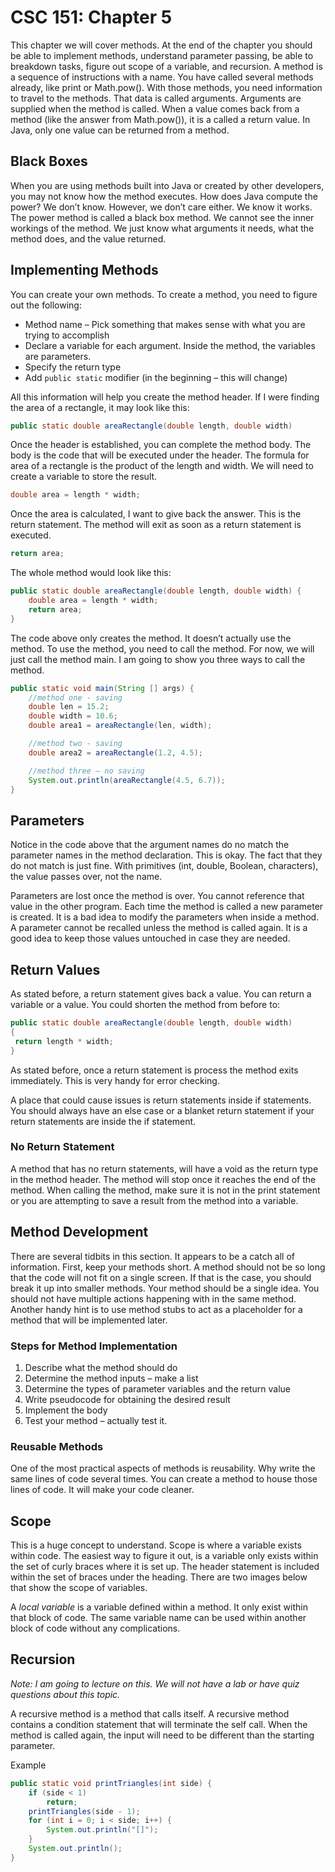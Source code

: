 # CSC 151: Chapter 5

This chapter we will cover methods. At the end of the chapter you should be able to implement methods, understand parameter passing, be able to breakdown tasks, figure out scope of a variable, and recursion.
A method is a sequence of instructions with a name. You have called several methods already, like print or Math.pow(). With those methods, you need information to travel to the methods. That data is called arguments.  Arguments are supplied when the method is called. When a value comes back from a method (like the answer from Math.pow()), it is a called a return value.  In Java, only one value can be returned from a method.  

## Black Boxes

When you are using methods built into Java or created by other developers, you may not know how the method executes. How does Java compute the power? We don’t know. However, we don’t care either. We know it works. The power method is called a black box method. We cannot see the inner workings of the method. We just know what arguments it needs, what the method does, and the value returned.

## Implementing Methods

You can create your own methods. To create a method, you need to figure out the following:

- Method name – Pick something that makes sense with what you are trying to accomplish
- Declare a variable for each argument.  Inside the method, the variables are parameters. 
- Specify the return type 
- Add `public static` modifier (in the beginning – this will change)

All this information will help you create the method header.  If I were finding the area of a rectangle, it may look like this:

```java
public static double areaRectangle(double length, double width)
```

Once the header is established, you can complete the method body.  The body is the code that will be executed under the header.  The formula for area of a rectangle is the product of the length and width.  We will need to create a variable to store the result.

```java
double area = length * width;
```

Once the area is calculated, I want to give back the answer.  This is the return statement.  The method will exit as soon as a return statement is executed.

```java
return area;
```

The whole method would look like this:

```java
public static double areaRectangle(double length, double width) { 
    double area = length * width;
    return area;
}
```

The code above only creates the method. It doesn’t actually use the method. To use the method, you need to call the method.  For now, we will just call the method main. I am going to show you three ways to call the method.

```java
public static void main(String [] args) {
	//method one - saving
	double len = 15.2;
	double width = 10.6;
	double area1 = areaRectangle(len, width);

	//method two - saving
	double area2 = areaRectangle(1.2, 4.5);

	//method three – no saving
	System.out.println(areaRectangle(4.5, 6.7));
}
```

## Parameters

Notice in the code above that the argument names do no match the parameter names in the method declaration. This is okay. The fact that they do not match is just fine.  With primitives (int, double, Boolean, characters), the value passes over, not the name.

Parameters are lost once the method is over. You cannot reference that value in the other program. Each time the method is called a new parameter is created.  It is a bad idea to modify the parameters when inside a method. A parameter cannot be recalled unless the method is called again.  It is a good idea to keep those values untouched in case they are needed.  

## Return Values

As stated before, a return statement gives back a value. You can return a variable or a value. You could shorten the method from before to:

```java
public static double areaRectangle(double length, double width)
{ 
 return length * width;
}
```

As stated before, once a return statement is process the method exits immediately. This is very handy for error checking.

A place that could cause issues is return statements inside if statements.  You should always have an else case or a blanket return statement if your return statements are inside the if statement.

### No Return Statement

A method that has no return statements, will have a void as the return type in the method header. The method will stop once it reaches the end of the method. When calling the method, make sure it is not in the print statement or you are attempting to save a result from the method into a variable.  

## Method Development

There are several tidbits in this section. It appears to be a catch all of information. First, keep your methods short. A method should not be so long that the code will not fit on a single screen. If that is the case, you should break it up into smaller methods. Your method should be a single idea. You should not have multiple actions happening with in the same method. Another handy hint is to use method stubs to act as a placeholder for a method that will be implemented later.

### Steps for Method Implementation

1. Describe what the method should do
2. Determine the method inputs – make a list
3. Determine the types of parameter variables and the return value
4. Write pseudocode for obtaining the desired result
5. Implement the body
6. Test your method – actually test it. 

### Reusable Methods
One of the most practical aspects of methods is reusability. Why write the same lines of code several times.  You can create a method to house those lines of code.  It will make your code cleaner.  

## Scope

This is a huge concept to understand. Scope is where a variable exists within code. The easiest way to figure it out, is a variable only exists within the set of curly braces where it is set up. The header statement is included within the set of braces under the heading. There are two images below that show the scope of variables.  




A _local variable_ is a variable defined within a method. It only exist within that block of code. The same variable name can be used within another block of code without any complications.

## Recursion
_Note: I am going to lecture on this. We will not have a lab or have quiz questions about this topic._

A recursive method is a method that calls itself. A recursive method contains a condition statement that will terminate the self call.  When the method is called again, the input will need to be different than the starting parameter.

Example

```java
public static void printTriangles(int side) {
	if (side < 1)
		return;
	printTriangles(side - 1);
	for (int i = 0; i < side; i++) {
		System.out.println("[]");
	}
	System.out.println();
}
```

